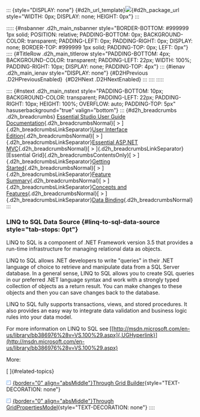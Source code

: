 ::: {style="DISPLAY: none"}
[](ms-xhelp:///?Id=d2h_url_template){#d2h_url_template}![](!package_url!){#d2h_package_url style="WIDTH: 0px; DISPLAY: none; HEIGHT: 0px"}
:::

::::: {#nsbanner .d2h_main_nsbanner style="BORDER-BOTTOM: #999999 1px solid; POSITION: relative; PADDING-BOTTOM: 0px; BACKGROUND-COLOR: transparent; PADDING-LEFT: 0px; PADDING-RIGHT: 0px; DISPLAY: none; BORDER-TOP: #999999 1px solid; PADDING-TOP: 0px; LEFT: 0px"}
:::: {#TitleRow .d2h_main_titlerow style="PADDING-BOTTOM: 4px; BACKGROUND-COLOR: transparent; PADDING-LEFT: 22px; WIDTH: 100%; PADDING-RIGHT: 10px; DISPLAY: none; PADDING-TOP: 4px"}
::: {#ienav .d2h_main_ienav style="DISPLAY: none"}
[](ms-xhelp:///?Id=4e3356df-66f2-4ab8-801e-d5ab48a4e93a){#D2HPrevious .D2HPreviousEnabled}  [](ms-xhelp:///?Id=875e0198-a0f1-4a36-9565-eb2a14b826fb){#D2HNext .D2HNextEnabled}
:::
::::
:::::

:::: {#nstext .d2h_main_nstext style="PADDING-BOTTOM: 10px; BACKGROUND-COLOR: transparent; PADDING-LEFT: 22px; PADDING-RIGHT: 10px; HEIGHT: 100%; OVERFLOW: auto; PADDING-TOP: 5px" hasuserbackground="true" valign="bottom"}
::: {#d2h_breadcrumbs .d2h_breadcrumbs}
[Essential Studio User Guide Documentation](ms-xhelp:///?Id=12457748-09e3-4d74-a240-8e049cedf030){.d2h_breadcrumbsNormal}[ \> ]{.d2h_breadcrumbsLinkSeparator}[User Interface Edition](ms-xhelp:///?Id=c29296b7-531c-413b-a0ec-488ca1f7f669){.d2h_breadcrumbsNormal}[ \> ]{.d2h_breadcrumbsLinkSeparator}[Essential ASP.NET MVC](ms-xhelp:///?Id=4b14e7d1-65c4-4f67-b1aa-2c37709905a5){.d2h_breadcrumbsNormal}[ \> ]{.d2h_breadcrumbsLinkSeparator}[Essential Grid]{.d2h_breadcrumbsContentsOnly}[ \> ]{.d2h_breadcrumbsLinkSeparator}[Getting Started](ms-xhelp:///?Id=c7ed3902-b25b-4170-be58-1d3d0b57748a){.d2h_breadcrumbsNormal}[ \> ]{.d2h_breadcrumbsLinkSeparator}[Feature Summary](ms-xhelp:///?Id=1923e679-441a-44e0-9bca-e0e50988a857){.d2h_breadcrumbsNormal}[ \> ]{.d2h_breadcrumbsLinkSeparator}[Concepts and Features](ms-xhelp:///?Id=4a1657fa-4756-42b9-9153-aebf5dcfc503){.d2h_breadcrumbsNormal}[ \> ]{.d2h_breadcrumbsLinkSeparator}[Data Binding](ms-xhelp:///?Id=4e3356df-66f2-4ab8-801e-d5ab48a4e93a){.d2h_breadcrumbsNormal}
:::

### LINQ to SQL Data Source {#linq-to-sql-data-source style="tab-stops: 0pt"}

LINQ to SQL is a component of .NET Framework version 3.5 that provides a run-time infrastructure for managing relational data as objects.

LINQ to SQL allows .NET developers to write "queries" in their .NET language of choice to retrieve and manipulate data from a SQL Server database. In a general sense, LINQ to SQL allows you to create SQL queries in our preferred .NET language syntax and work with a strongly typed collection of objects as a return result. You can make changes to these objects and then you can save changes back to the database.

LINQ to SQL fully supports transactions, views, and stored procedures. It also provides an easy way to integrate data validation and business logic rules into your data model.

For more information on LINQ to SQL see [[http://msdn.microsoft.com/en-us/library/bb386976%28v=VS.100%29.aspx]{.UGHyperlink}](http://msdn.microsoft.com/en-us/library/bb386976%28v=VS.100%29.aspx)

More:

[ ]{#related-topics}

[![](button.gif){border="0" align="absMiddle"}Through Grid Builder](ms-xhelp:///?Id=2d0e75be-37b0-4d5d-872f-c7cddfd01fae){style="TEXT-DECORATION: none"}

[![](button.gif){border="0" align="absMiddle"}Through GridPropertiesModel](ms-xhelp:///?Id=3bea11cf-a54c-4547-ae6b-da36c3d6d56f){style="TEXT-DECORATION: none"}
::::
